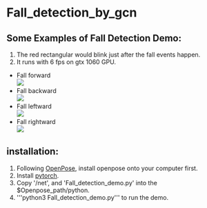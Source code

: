# Fall_detection_by_gcn


## Some Examples of Fall Detection Demo: <br>
1. The red rectangular would blink just after the fall events happen.
2. It runs with 6 fps on gtx 1060 GPU.
* Fall forward <br>
![](https://github.com/abcqmars/Fall_detection_by_gcn/blob/main/examples/fall_forward.gif)<br>
* Fall backward <br>
![](https://github.com/abcqmars/Fall_detection_by_gcn/blob/main/examples/fall_backward.gif)<br>
* Fall leftward <br>
![](https://github.com/abcqmars/Fall_detection_by_gcn/blob/main/examples/fall_leftward.gif)<br>
* Fall rightward <br>
![](https://github.com/abcqmars/Fall_detection_by_gcn/blob/main/examples/fall_rightward.gif)<br>

## installation:
1. Following [OpenPose](https://github.com/CMU-Perceptual-Computing-Lab/openpose), install openpose onto your computer first.
2. Install [pytorch](https://pytorch.org/).
3. Copy '/net', and 'Fall_detection_demo.py' into the $Openpose_path/python.
4. '''python3 Fall_detection_demo.py''' to run the demo.
